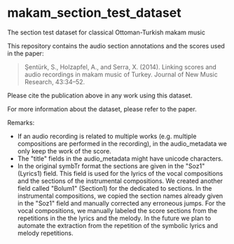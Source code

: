 makam_section_test_dataset
==========================

The section test dataset for classical Ottoman-Turkish makam music

This repository contains the audio section annotations and the scores used in the paper:

> Şentürk, S., Holzapfel, A., and Serra, X. (2014). Linking scores and audio recordings in makam music of Turkey. Journal of New Music Research, 43:34–52.

Please cite the publication above in any work using this dataset.

For more information about the dataset, please refer to the paper.

Remarks:
- If an audio recording is related to multiple works (e.g. multiple compositions are performed in the recording), in the audio_metadata we only keep the work of the score.
- The "title" fields in the audio_metadata might have unicode characters.
- In the original symbTr format the sections are given in the "Soz1" (Lyrics1) field. This field is used for the lyrics of the vocal compositions and the sections of the instrumental compositions. We created another field called "Bolum1" (Section1) for the dedicated to sections. 
In the instrumental compositions, we copied the section names already given in the "Soz1" field and manually corrected any erroneous jumps.
For the vocal compositions, we manually labeled the score sections from the repetitions in the the lyrics and the melody. In the future we plan to automate the extraction from the repetition of the symbolic lyrics and melody repetitions.
